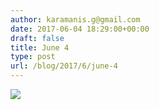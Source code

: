 ```yaml
---
author: karamanis.g@gmail.com
date: 2017-06-04 18:29:00+00:00
draft: false
title: June 4
type: post
url: /blog/2017/6/june-4
---
```


![](https://images.squarespace-cdn.com/content/v1/4f3f61bae4b063b909445965/1496593758471-E0MR4SDQQKZYHEEC3DHF/ke17ZwdGBToddI8pDm48kF9aEDQaTpZHfWEO2zppK7Z7gQa3H78H3Y0txjaiv_0fDoOvxcdMmMKkDsyUqMSsMWxHk725yiiHCCLfrh8O1z5QPOohDIaIeljMHgDF5CVlOqpeNLcJ80NK65_fV7S1UX7HUUwySjcPdRBGehEKrDf5zebfiuf9u6oCHzr2lsfYZD7bBzAwq_2wCJyqgJebgg/image-asset.jpeg?format=original)

